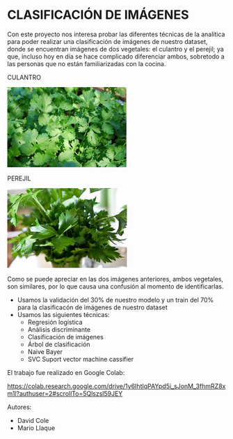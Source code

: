 # CLASIFICACIÓN DE IMÁGENES

Con este proyecto nos interesa probar las diferentes técnicas de la analítica para poder realizar una clasificación de imágenes de nuestro dataset, donde se encuentran imágenes de dos vegetales: el culantro y el perejil; ya que, incluso hoy en día se hace complicado diferenciar ambos, sobretodo a las personas que no están familiarizadas con la cocina.

CULANTRO

![Culantro](https://github.com/davidcole041095/Analitica/blob/master/culantro.jpg)   



PEREJIL

![Perejil](https://github.com/davidcole041095/Analitica/blob/master/perejil.jpg)

Como se puede apreciar en las dos imágenes anteriores, ambos vegetales, son similares, por lo que causa una confusión al momento de identificarlas.

* Usamos la validación del 30% de nuestro modelo y un train del 70% para la clasificacón de imágenes de nuestro dataset	
* Usamos las siguientes técnicas: 
	* Regresión logística
	* Análisis discriminante
	* Clasificación de imágenes
	* Árbol de clasificación
	* Naive Bayer
	* SVC Suport vector machine cassifier

El trabajo fue realizado en Google Colab:

https://colab.research.google.com/drive/1y6IhtIqPAYpd5i_sJonM_3fhmRZ8xm1l?authuser=2#scrollTo=5Qlszsl59JEY

Autores:
* David Cole
* Mario Llaque
